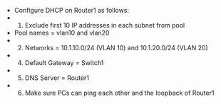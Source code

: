 

- Configure DHCP on Router1 as follows:
- 1) Exclude first 10 IP addresses in each subnet from pool
- Pool names = vlan10 and vlan20
- 2) Networks =  10.1.10.0/24 (VLAN 10) and 10.1.20.0/24 (VLAN 20)
- 4) Default Gateway = Switch1
- 5) DNS Server = Router1
- 6) Make sure PCs can ping each other and the loopback of Router1
 
